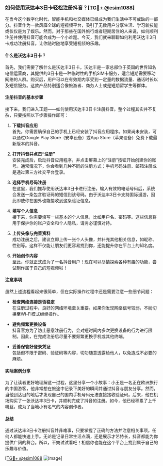 ### 如何使用沃达丰3日卡轻松注册抖音？[[TG💪+ @esim1088](https://t.me/s/esim1088)]

在当今这个数字化时代，智能手机和社交媒体已经成为我们生活中不可或缺的一部分。抖音作为一款风靡全球的短视频平台，吸引了无数用户分享生活、学习新技能或仅仅是为了娱乐。然而，对于那些在国外旅行或者短期居住的人来说，如何顺利注册并使用抖音可能会成为一个小难题。今天，我们就来聊聊如何利用沃达丰3日卡成功注册抖音，让你随时随地享受短视频的乐趣。

#### 什么是沃达丰3日卡？

首先，我们需要了解什么是沃达丰3日卡。沃达丰是一家总部位于英国的世界知名电信运营商，其提供的3日卡是一种临时性的手机SIM卡服务，适合短期需要移动网络的人群。购买后，用户可以在有效期内享受到一定量的数据流量、通话时长以及短信服务。这款产品特别适合像旅游者、商务人士或是短期留学生等群体。

#### 注册抖音的基本步骤

接下来，我们进入正题——如何使用沃达丰3日卡注册抖音。整个过程其实并不复杂，只要按照以下步骤操作即可：

1. **下载抖音应用**  
   首先，你需要确保自己的手机上已经安装了抖音应用程序。如果尚未安装，可以通过Google Play Store（安卓设备）或App Store（苹果设备）免费下载最新版本的抖音。

2. **打开抖音并点击“注册”**  
   安装完成后，启动抖音应用程序，并点击屏幕上的“注册”按钮开始创建你的账号。通常情况下，你会看到几种不同的注册方式：手机号码注册、邮箱注册或是通过第三方社交平台登录。

3. **选择手机号码注册**  
   在这里，我们推荐使用沃达丰3日卡进行注册。输入有效的电话号码后，系统会发送一条包含验证码的短信到该号码。由于沃达丰3日卡支持国际漫游，因此即使你在国外也能接收到这条验证信息。

4. **填写个人信息**  
   接下来，你需要填写一些基本的个人信息，比如用户名、密码等。这些信息将用于保护你的账户安全和个人隐私，请务必谨慎对待。

5. **上传头像与完善资料**  
   成功注册之后，建议立即上传一张个人头像，并补充其他相关信息，如昵称、性别等。这样不仅能让朋友们更容易找到你，还能提升你在平台上的知名度。

6. **开始创作内容**  
   至此，你就正式成为了一名抖音用户！现在可以尽情探索各种有趣的功能，尝试制作属于自己的短视频啦！

#### 注意事项

虽然上述流程看起来很简单，但在实际操作过程中还是需要注意一些细节问题：

- **检查网络连接是否稳定**  
  在注册过程中，良好的网络环境至关重要。如果你发现网络信号较弱，不妨切换至Wi-Fi模式继续操作。
  
- **避免频繁更换设备**  
  抖音官方为了防止恶意注册行为，会对短时间内多次更换设备的行为进行限制。因此，在完成注册后尽量不要频繁更换手机或其他终端。

- **妥善保管好登录凭证**  
  包括但不限于密码、验证码等内容，切勿随意透露给他人，以免造成不必要的麻烦。

#### 实际案例分享

为了让读者更好地理解这一过程，这里分享一个小故事：小王是一名正在欧洲旅行的中国游客，他非常想在旅途中记录下美好的瞬间并通过抖音与朋友分享。然而，当他到达目的地后才发现自己的国内手机号码无法直接接收验证码。后来，他在机场购买了一张沃达丰3日卡，并顺利完成了抖音的注册。如今，他已经积累了上千粉丝，成为了当地小有名气的内容创作者。

#### 总结

通过沃达丰3日卡注册抖音并非难事，只要掌握了正确的方法并注意相关事项，任何人都能快速上手。无论是记录日常生活点滴，还是展示才艺特长，抖音都能为你提供广阔的舞台。所以，不妨试试看吧！相信你也能在这个平台上找到属于自己的乐趣与价值。

[[TG💪+ @esim1088](https://t.me/s/esim1088) ![Image](https://i.postimg.cc/4NQfJmqS/Snipaste-2025-05-13-00-14-12.png)]